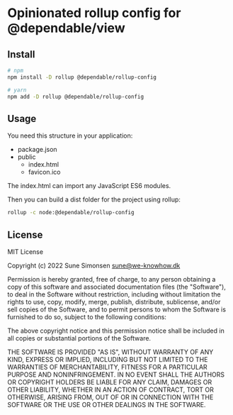 # Opinionated rollup config for @dependable/view

## Install

```sh
# npm
npm install -D rollup @dependable/rollup-config

# yarn
npm add -D rollup @dependable/rollup-config
```

## Usage

You need this structure in your application:

- package.json
- public
  - index.html
  - favicon.ico

The index.html can import any JavaScript ES6 modules.

Then you can build a dist folder for the project using rollup:

```sh
rollup -c node:@dependable/rollup-config
```

## License

MIT License

Copyright (c) 2022 Sune Simonsen sune@we-knowhow.dk

Permission is hereby granted, free of charge, to any person obtaining a copy
of this software and associated documentation files (the "Software"), to deal
in the Software without restriction, including without limitation the rights
to use, copy, modify, merge, publish, distribute, sublicense, and/or sell
copies of the Software, and to permit persons to whom the Software is
furnished to do so, subject to the following conditions:

The above copyright notice and this permission notice shall be included in all
copies or substantial portions of the Software.

THE SOFTWARE IS PROVIDED "AS IS", WITHOUT WARRANTY OF ANY KIND, EXPRESS OR
IMPLIED, INCLUDING BUT NOT LIMITED TO THE WARRANTIES OF MERCHANTABILITY,
FITNESS FOR A PARTICULAR PURPOSE AND NONINFRINGEMENT. IN NO EVENT SHALL THE
AUTHORS OR COPYRIGHT HOLDERS BE LIABLE FOR ANY CLAIM, DAMAGES OR OTHER
LIABILITY, WHETHER IN AN ACTION OF CONTRACT, TORT OR OTHERWISE, ARISING FROM,
OUT OF OR IN CONNECTION WITH THE SOFTWARE OR THE USE OR OTHER DEALINGS IN THE
SOFTWARE.
